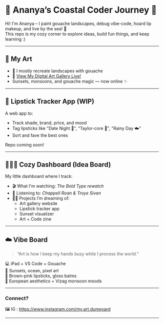 # 🌸 Ananya’s Coastal Coder Journey 🐚

Hi! I'm Ananya – I paint gouache landscapes, debug vibe-code, hoard lip makeup, and live by the sea! 🌊  
This repo is my cozy corner to explore ideas, build fun things, and keep learning :)

---

## 🎨 My Art

- 🌿 I mostly recreate landscapes with gouache  
- 🎨 [View My Digital Art Gallery Live!](https://cosy-corner3.github.io/repo-1/)  
- Sunsets, monsoons, and gouache magic — now online ✨
---

## 💄 Lipstick Tracker App (WIP)

A web app to:
- Track shade, brand, price, and mood
- Tag lipsticks like "Date Night 💋", "Taylor-core 🌸", "Rainy Day ☁️"
- Sort and fave the best ones

Repo coming soon!

---

## 🧘🏽‍♀️ Cozy Dashboard (Idea Board)

My little dashboard where I track:
- 🎬 What I'm watching: *The Bold Type rewatch*
- 🎵 Listening to: *Chappell Roan & Troye Sivan*
- ✍🏽 Projects I’m dreaming of:
  - Art gallery website
  - Lipstick tracker app
  - Sunset visualizer
  - Art + Code zine

---

## ☁️ Vibe Board

> “Art is how I keep my hands busy while I process the world.”

💻 iPad + VS Code + Gouache  
🎨 Sunsets, ocean, pixel art  
💄 Brown-pink lipsticks, gloss balms  
🌱 European aesthetics + Vizag monsoon moods  

---

### Connect?

🖼️ IG : https://www.instagram.com/my.art.dumpyard

---

